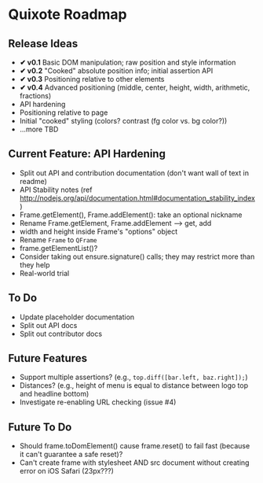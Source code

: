 # Quixote Roadmap

## Release Ideas

* **✔ v0.1** Basic DOM manipulation; raw position and style information
* **✔ v0.2** "Cooked" absolute position info; initial assertion API
* **✔ v0.3** Positioning relative to other elements
* **✔ v0.4** Advanced positioning (middle, center, height, width, arithmetic, fractions)
* API hardening
* Positioning relative to page
* Initial "cooked" styling (colors? contrast (fg color vs. bg color?))
* ...more TBD


## Current Feature: API Hardening

* Split out API and contribution documentation (don't want wall of text in readme)
* API Stability notes (ref http://nodejs.org/api/documentation.html#documentation_stability_index)
* Frame.getElement(), Frame.addElement(): take an optional nickname
* Rename Frame.getElement, Frame.addElement --> get, add
* width and height inside Frame's "options" object
* Rename `Frame` to `QFrame`
* frame.getElementList()?
* Consider taking out ensure.signature() calls; they may restrict more than they help
* Real-world trial


## To Do

* Update placeholder documentation
* Split out API docs
* Split out contributor docs


## Future Features

* Support multiple assertions? (e.g., `top.diff([bar.left, baz.right]);`)
* Distances? (e.g., height of menu is equal to distance between logo top and headline bottom)
* Investigate re-enabling URL checking (issue #4)


## Future To Do

* Should frame.toDomElement() cause frame.reset() to fail fast (because it can't guarantee a safe reset)?
* Can't create frame with stylesheet AND src document without creating error on iOS Safari (23px???)
